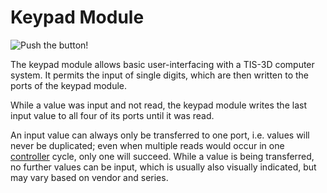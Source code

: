 # Keypad Module

![Push the button!](item:tis3d:module_keypad)

The keypad module allows basic user-interfacing with a TIS-3D computer system. It permits the input of single digits, which are then written to the ports of the keypad module.

While a value was input and not read, the keypad module writes the last input value to all four of its ports until it was read.

An input value can always only be transferred to one port, i.e. values will never be duplicated; even when multiple reads would occur in one [controller](../block/controller.md) cycle, only one will succeed. While a value is being transferred, no further values can be input, which is usually also visually indicated, but may vary based on vendor and series.
